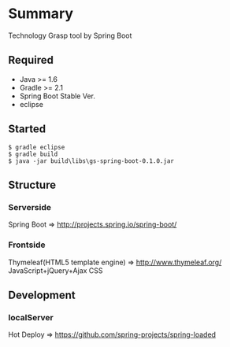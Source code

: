 # Summary

Technology Grasp tool by Spring Boot

## Required
* Java >= 1.6
* Gradle >= 2.1
* Spring Boot Stable Ver.
* eclipse
 
## Started

```
$ gradle eclipse
$ gradle build
$ java -jar build\libs\gs-spring-boot-0.1.0.jar
```

## Structure

### Serverside
Spring Boot => http://projects.spring.io/spring-boot/

### Frontside
Thymeleaf(HTML5 template engine) => http://www.thymeleaf.org/
JavaScript+jQuery+Ajax
CSS

## Development

### localServer
Hot Deploy => https://github.com/spring-projects/spring-loaded

